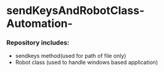 # sendKeysAndRobotClass-Automation-
### Repository includes:
* sendkeys method(used for path of file only)
* Robot class (used to handle windows based application)
